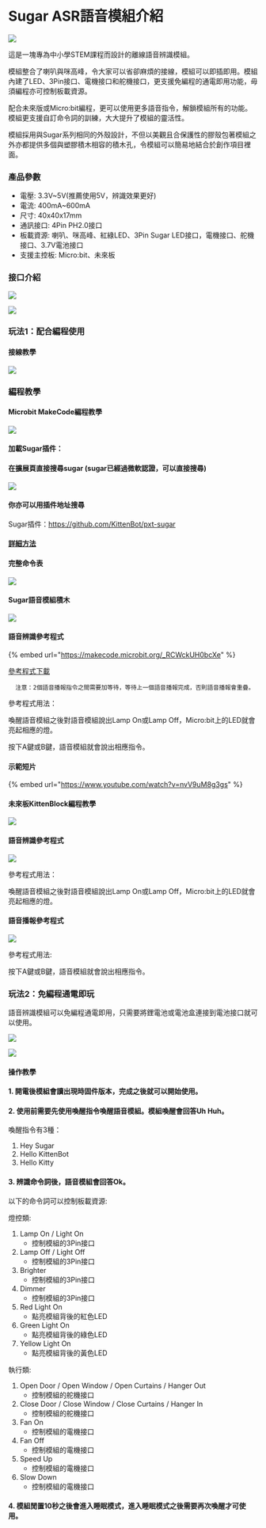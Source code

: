 # Sugar ASR語音模組介紹

![](https://kittenbothk.readthedocs.io/en/latest/\_images/asr.png)

這是一塊專為中小學STEM課程而設計的離線語音辨識模組。

模組整合了喇叭與咪高峰，令大家可以省卻麻煩的接線，模組可以即插即用。模組內建了LED、3Pin接口、電機接口和舵機接口，更支援免編程的通電即用功能，毋須編程亦可控制板載資源。

配合未來版或Micro:bit編程，更可以使用更多語音指令，解鎖模組所有的功能。模組更支援自訂命令詞的訓練，大大提升了模組的靈活性。

模組採用與Sugar系列相同的外殼設計，不但以美觀且合保護性的膠殼包著模組之外亦都提供多個與塑膠積木相容的積木孔，令模組可以簡易地結合於創作項目裡面。

### 產品參數

* 電壓: 3.3V\~5V(推薦使用5V，辨識效果更好)
* 電流: 400mA\~600mA
* 尺寸: 40x40x17mm
* 通訊接口: 4Pin PH2.0接口
* 板載資源: 喇叭、咪高峰、紅綠LED、3Pin Sugar LED接口，電機接口、舵機接口、3.7V電池接口
* 支援主控板: Micro:bit、未來板

### 接口介紹

![](https://kittenbothk.readthedocs.io/en/latest/\_images/asr2.png)

![](https://kittenbothk.readthedocs.io/en/latest/\_images/asr5.png)

### 玩法1：配合編程使用

#### 接線教學

![](https://kittenbothk.readthedocs.io/en/latest/\_images/asr\_robotbit\_edu.png)

### 編程教學

#### Microbit MakeCode編程教學

![](https://kittenbothk.readthedocs.io/en/latest/\_images/mcbanner15.png)

#### 加載Sugar插件：

#### 在擴展頁直接搜尋sugar (sugar已經過微軟認證，可以直接搜尋)

![](https://kittenbothk.readthedocs.io/en/latest/\_images/sugar\_search.gif)

#### 你亦可以用插件地址搜尋

Sugar插件：https://github.com/KittenBot/pxt-sugar

#### [詳細方法](../../programmingplatforms/makecode/kittenbotandmakecode.md)

#### 完整命令表

![](https://kittenbothk.readthedocs.io/en/latest/\_images/asr\_commands.png)

#### Sugar語音模組積木

![](https://kittenbothk.readthedocs.io/en/latest/\_images/asr\_sugar\_1.png)

#### 語音辨識參考程式

{% embed url="https://makecode.microbit.org/_RCWckUH0bcXe" %}

[參考程式下載](https://makecode.microbit.org/\_RCWckUH0bcXe)

```
  注意：2個語音播報指令之間需要加等待，等待上一個語音播報完成，否則語音播報會重疊。
```

參考程式用法：

喚醒語音模組之後對語音模組說出Lamp On或Lamp Off，Micro:bit上的LED就會亮起相應的燈。

按下A鍵或B鍵，語音模組就會說出相應指令。

#### 示範短片

{% embed url="https://www.youtube.com/watch?v=nvV9uM8g3gs" %}

#### 未來板KittenBlock編程教學

![](https://kittenbothk.readthedocs.io/en/latest/\_images/kbbanner9.png)

#### 語音辨識參考程式

![](https://kittenbothk.readthedocs.io/en/latest/\_images/asr\_code2.png)

參考程式用法：

喚醒語音模組之後對語音模組說出Lamp On或Lamp Off，Micro:bit上的LED就會亮起相應的燈。

#### 語音播報參考程式

![](https://kittenbothk.readthedocs.io/en/latest/\_images/asr\_code4.png)

參考程式用法:

按下A鍵或B鍵，語音模組就會說出相應指令。

### 玩法2：免編程通電即玩

語音辨識模組可以免編程通電即用，只需要將鋰電池或電池盒連接到電池接口就可以使用。

![](https://kittenbothk.readthedocs.io/en/latest/\_images/asr3.png)

![](https://kittenbothk.readthedocs.io/en/latest/\_images/asr4.png)

#### 操作教學

#### 1. 開電後模組會讀出現時固件版本，完成之後就可以開始使用。

#### 2. 使用前需要先使用喚醒指令喚醒語音模組。模組喚醒會回答Uh Huh。

喚醒指令有3種：

1. Hey Sugar
2. Hello KittenBot
3. Hello Kitty

#### 3. 辨識命令詞後，語音模組會回答Ok。

以下的命令詞可以控制板載資源:

燈控類:

1. Lamp On / Light On
   * 控制模組的3Pin接口
2. Lamp Off / Light Off
   * 控制模組的3Pin接口
3. Brighter
   * 控制模組的3Pin接口
4. Dimmer
   * 控制模組的3Pin接口
5. Red Light On
   * 點亮模組背後的紅色LED
6. Green Light On
   * 點亮模組背後的綠色LED
7. Yellow Light On
   * 點亮模組背後的黃色LED

執行類:

1. Open Door / Open Window / Open Curtains / Hanger Out
   * 控制模組的舵機接口
2. Close Door / Close Window / Close Curtains / Hanger In
   * 控制模組的舵機接口
3. Fan On
   * 控制模組的電機接口
4. Fan Off
   * 控制模組的電機接口
5. Speed Up
   * 控制模組的電機接口
6. Slow Down
   * 控制模組的電機接口

#### 4. 模組閒置10秒之後會進入睡眠模式，進入睡眠模式之後需要再次喚醒才可使用。
